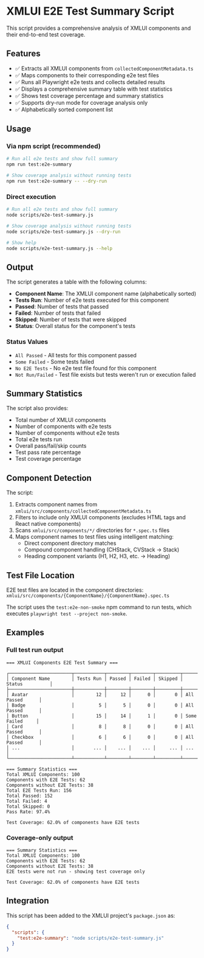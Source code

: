 # XMLUI E2E Test Summary Script

This script provides a comprehensive analysis of XMLUI components and their end-to-end test coverage.

## Features

- ✅ Extracts all XMLUI components from `collectedComponentMetadata.ts`
- ✅ Maps components to their corresponding e2e test files
- ✅ Runs all Playwright e2e tests and collects detailed results
- ✅ Displays a comprehensive summary table with test statistics
- ✅ Shows test coverage percentage and summary statistics
- ✅ Supports dry-run mode for coverage analysis only
- ✅ Alphabetically sorted component list

## Usage

### Via npm script (recommended)

```bash
# Run all e2e tests and show full summary
npm run test:e2e-summary

# Show coverage analysis without running tests
npm run test:e2e-summary -- --dry-run
```

### Direct execution

```bash
# Run all e2e tests and show full summary
node scripts/e2e-test-summary.js

# Show coverage analysis without running tests
node scripts/e2e-test-summary.js --dry-run

# Show help
node scripts/e2e-test-summary.js --help
```

## Output

The script generates a table with the following columns:

- **Component Name**: The XMLUI component name (alphabetically sorted)
- **Tests Run**: Number of e2e tests executed for this component
- **Passed**: Number of tests that passed
- **Failed**: Number of tests that failed
- **Skipped**: Number of tests that were skipped
- **Status**: Overall status for the component's tests

### Status Values

- `All Passed` - All tests for this component passed
- `Some Failed` - Some tests failed
- `No E2E Tests` - No e2e test file found for this component
- `Not Run/Failed` - Test file exists but tests weren't run or execution failed

## Summary Statistics

The script also provides:

- Total number of XMLUI components
- Number of components with e2e tests
- Number of components without e2e tests
- Total e2e tests run
- Overall pass/fail/skip counts
- Test pass rate percentage
- Test coverage percentage

## Component Detection

The script:

1. Extracts component names from `xmlui/src/components/collectedComponentMetadata.ts`
2. Filters to include only XMLUI components (excludes HTML tags and React native components)
3. Scans `xmlui/src/components/*/` directories for `*.spec.ts` files
4. Maps component names to test files using intelligent matching:
   - Direct component directory matches
   - Compound component handling (CHStack, CVStack → Stack)
   - Heading component variants (H1, H2, H3, etc. → Heading)

## Test File Location

E2E test files are located in the component directories: `xmlui/src/components/{ComponentName}/{ComponentName}.spec.ts`

The script uses the `test:e2e-non-smoke` npm command to run tests, which executes `playwright test --project non-smoke`.

## Examples

### Full test run output
```
=== XMLUI Components E2E Test Summary ===

┌───────────────────────┬───────────┬────────┬────────┬─────────┬─────────────────┐
│ Component Name        │ Tests Run │ Passed │ Failed │ Skipped │ Status          │
├───────────────────────┼───────────┼────────┼────────┼─────────┼─────────────────┤
│ Avatar                │        12 │     12 │      0 │       0 │ All Passed      │
│ Badge                 │         5 │      5 │      0 │       0 │ All Passed      │
│ Button                │        15 │     14 │      1 │       0 │ Some Failed     │
│ Card                  │         8 │      8 │      0 │       0 │ All Passed      │
│ Checkbox              │         6 │      6 │      0 │       0 │ All Passed      │
│ ...                   │       ... │    ... │    ... │     ... │ ...             │
└───────────────────────┴───────────┴────────┴────────┴─────────┴─────────────────┘

=== Summary Statistics ===
Total XMLUI Components: 100
Components with E2E Tests: 62
Components without E2E Tests: 38
Total E2E Tests Run: 156
Total Passed: 152
Total Failed: 4
Total Skipped: 0
Pass Rate: 97.4%

Test Coverage: 62.0% of components have E2E tests
```

### Coverage-only output
```
=== Summary Statistics ===
Total XMLUI Components: 100
Components with E2E Tests: 62
Components without E2E Tests: 38
E2E tests were not run - showing test coverage only

Test Coverage: 62.0% of components have E2E tests
```

## Integration

This script has been added to the XMLUI project's `package.json` as:

```json
{
  "scripts": {
    "test:e2e-summary": "node scripts/e2e-test-summary.js"
  }
}
```
